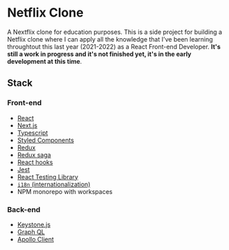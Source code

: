 # Netflix Clone

A Nextflix clone for education purposes. This is a side project for building a
Netflix clone where I can apply all the knowledge that I've been learning
throughtout this last year (2021-2022) as a React Front-end Developer. **It's
still a work in progress and it's not finished yet, it's in the early development
at this time**.

## Stack

### Front-end

- [React](https://reactjs.org/)
- [Next.js](nextjs.org/)
- [Typescript](typescriptlang.org/)
- [Styled Components](styled-components.com/)
- [Redux](redux.js.org/)
- [Redux saga](https://redux-saga.js.org/)
- [React hooks](https://reactjs.org/docs/hooks-reference.html#gatsby-focus-wrapper)
- [Jest](https://jestjs.io/)
- [React Testing Library]()
- [`i18n` (internationalization)](react.i18next.com/)
- NPM monorepo with workspaces

### Back-end

- [Keystone.js](https://keystonejs.com/)
- [Graph QL](https://graphql.org/)
- [Apollo Client](https://www.apollographql.com/)
